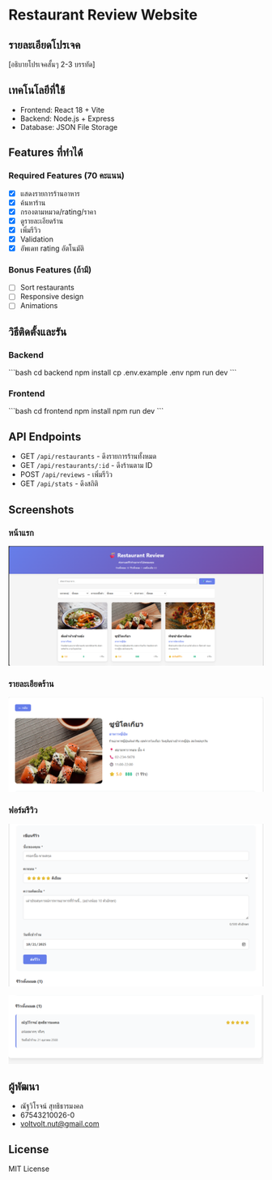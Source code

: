 # Restaurant Review Website

## รายละเอียดโปรเจค
[อธิบายโปรเจคสั้นๆ 2-3 บรรทัด]

## เทคโนโลยีที่ใช้
- Frontend: React 18 + Vite
- Backend: Node.js + Express
- Database: JSON File Storage

## Features ที่ทำได้
### Required Features (70 คะแนน)
- [x] แสดงรายการร้านอาหาร
- [x] ค้นหาร้าน
- [x] กรองตามหมวด/rating/ราคา
- [x] ดูรายละเอียดร้าน
- [x] เพิ่มรีวิว
- [x] Validation
- [x] อัพเดท rating อัตโนมัติ

### Bonus Features (ถ้ามี)
- [ ] Sort restaurants
- [ ] Responsive design
- [ ] Animations

## วิธีติดตั้งและรัน

### Backend
\`\`\`bash
cd backend
npm install
cp .env.example .env
npm run dev
\`\`\`

### Frontend
\`\`\`bash
cd frontend
npm install
npm run dev
\`\`\`

## API Endpoints
- GET `/api/restaurants` - ดึงรายการร้านทั้งหมด
- GET `/api/restaurants/:id` - ดึงร้านตาม ID
- POST `/api/reviews` - เพิ่มรีวิว
- GET `/api/stats` - ดึงสถิติ

## Screenshots
### หน้าแรก
![Home](screenshots/image1.png)

### รายละเอียดร้าน
![Detail](screenshots/image2.png)

### ฟอร์มรีวิว
![Review](screenshots/image3.png)

![Review](screenshots/image4.png)

## ผู้พัฒนา
- ณัฐวิโรจน์ สุทธิธารมงคล
- 67543210026-0
- voltvolt.nut@gmail.com

## License
MIT License
